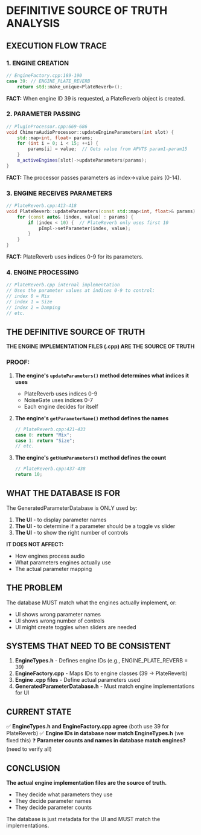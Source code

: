 # DEFINITIVE SOURCE OF TRUTH ANALYSIS

## EXECUTION FLOW TRACE

### 1. ENGINE CREATION
```cpp
// EngineFactory.cpp:189-190
case 39: // ENGINE_PLATE_REVERB
    return std::make_unique<PlateReverb>();
```
**FACT:** When engine ID 39 is requested, a PlateReverb object is created.

### 2. PARAMETER PASSING
```cpp
// PluginProcessor.cpp:669-686
void ChimeraAudioProcessor::updateEngineParameters(int slot) {
    std::map<int, float> params;
    for (int i = 0; i < 15; ++i) {
        params[i] = value;  // Gets value from APVTS param1-param15
    }
    m_activeEngines[slot]->updateParameters(params);
}
```
**FACT:** The processor passes parameters as index->value pairs (0-14).

### 3. ENGINE RECEIVES PARAMETERS
```cpp
// PlateReverb.cpp:413-418
void PlateReverb::updateParameters(const std::map<int, float>& params) {
    for (const auto& [index, value] : params) {
        if (index < 10) {  // PlateReverb only uses first 10
            pImpl->setParameter(index, value);
        }
    }
}
```
**FACT:** PlateReverb uses indices 0-9 for its parameters.

### 4. ENGINE PROCESSING
```cpp
// PlateReverb.cpp internal implementation
// Uses the parameter values at indices 0-9 to control:
// index 0 = Mix
// index 1 = Size  
// index 2 = Damping
// etc.
```

## THE DEFINITIVE SOURCE OF TRUTH

**THE ENGINE IMPLEMENTATION FILES (.cpp) ARE THE SOURCE OF TRUTH**

### PROOF:
1. **The engine's `updateParameters()` method determines what indices it uses**
   - PlateReverb uses indices 0-9
   - NoiseGate uses indices 0-7
   - Each engine decides for itself

2. **The engine's `getParameterName()` method defines the names**
   ```cpp
   // PlateReverb.cpp:421-433
   case 0: return "Mix";
   case 1: return "Size";
   // etc.
   ```

3. **The engine's `getNumParameters()` method defines the count**
   ```cpp
   // PlateReverb.cpp:437-438
   return 10;
   ```

## WHAT THE DATABASE IS FOR

The GeneratedParameterDatabase is ONLY used by:
1. **The UI** - to display parameter names
2. **The UI** - to determine if a parameter should be a toggle vs slider
3. **The UI** - to show the right number of controls

**IT DOES NOT AFFECT:**
- How engines process audio
- What parameters engines actually use
- The actual parameter mapping

## THE PROBLEM

The database MUST match what the engines actually implement, or:
- UI shows wrong parameter names
- UI shows wrong number of controls
- UI might create toggles when sliders are needed

## SYSTEMS THAT NEED TO BE CONSISTENT

1. **EngineTypes.h** - Defines engine IDs (e.g., ENGINE_PLATE_REVERB = 39)
2. **EngineFactory.cpp** - Maps IDs to engine classes (39 -> PlateReverb)
3. **Engine .cpp files** - Define actual parameters used
4. **GeneratedParameterDatabase.h** - Must match engine implementations for UI

## CURRENT STATE

✅ **EngineTypes.h and EngineFactory.cpp agree** (both use 39 for PlateReverb)
✅ **Engine IDs in database now match EngineTypes.h** (we fixed this)
❓ **Parameter counts and names in database match engines?** (need to verify all)

## CONCLUSION

**The actual engine implementation files are the source of truth.**
- They decide what parameters they use
- They decide parameter names
- They decide parameter counts

The database is just metadata for the UI and MUST match the implementations.
